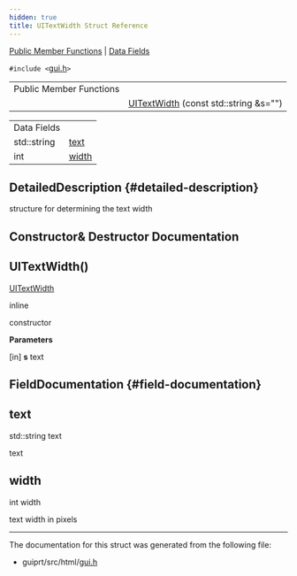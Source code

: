 ```yaml
---
hidden: true
title: UITextWidth Struct Reference
---
```


[Public Member Functions](#pub-methods) \| [Data Fields](#pub-attribs)

`#include <`<a href="gui_8h_source.md">gui.h</a>`>`

|  |  |
|----|----|
| Public Member Functions |  |
|   | [UITextWidth](#aa2dbfaddd8a3750e1b4636873f70d578) (const std::string &s=\"\") |

|              |                                             |
|--------------|---------------------------------------------|
| Data Fields  |                                             |
| std::string  | [text](#a23c058547fbc73b5659191844a9f258c)  |
| int          | [width](#a2474a5474cbff19523a51eb1de01cda4) |

## DetailedDescription {#detailed-description}

structure for determining the text width

## Constructor& Destructor Documentation

## UITextWidth() <a href="#aa2dbfaddd8a3750e1b4636873f70d578" id="aa2dbfaddd8a3750e1b4636873f70d578"></a>

<p><a href="structvfigui_1_1_u_i_text_width.md">UITextWidth</a></p>

inline

constructor

**Parameters**

\[in\] **s** text

## FieldDocumentation {#field-documentation}

## text <a href="#a23c058547fbc73b5659191844a9f258c" id="a23c058547fbc73b5659191844a9f258c"></a>

<p>std::string text</p>

text

## width <a href="#a2474a5474cbff19523a51eb1de01cda4" id="a2474a5474cbff19523a51eb1de01cda4"></a>

<p>int width</p>

text width in pixels

------------------------------------------------------------------------

The documentation for this struct was generated from the following file:

- guiprt/src/html/<a href="gui_8h_source.md">gui.h</a>
